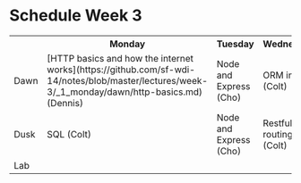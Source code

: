 # Schedule Week 3

<table>
  <tr>
    <th></th>
    <th>Monday</th>
    <th>Tuesday</th>
    <th>Wednesday</th>
    <th>Thursday</th>
    <th>Friday</th>
  </tr>
  <tr>
    <td>Dawn</td>
    <td>[HTTP basics and how the internet works](https://github.com/sf-wdi-14/notes/blob/master/lectures/week-3/_1_monday/dawn/http-basics.md) (Dennis)</td>
    <td>Node and Express (Cho)</td>
    <td>ORM intro (Colt)</td>
    <td>TDD with Express (Dennis)</td>
    <td></td>
  </tr>
  <tr>
    <td>Dusk</td>
    <td>SQL (Colt)</td>
    <td>Node and Express (Cho)</td>
    <td>Restful routing (Colt)</td>
    <td>TDD with Express (Dennis)</td>
    <td></td>
  </tr>
  <tr>
    <td>Lab</td>
    <td></td>
    <td></td>
    <td></td>
    <td></td>
    <td></td>
  </tr>
</table>
